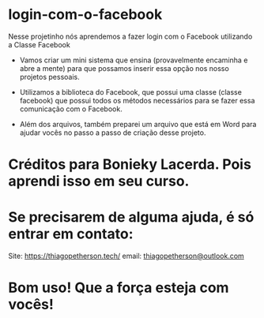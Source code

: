 # login-com-o-facebook
Nesse projetinho nós aprendemos a fazer login com o Facebook utilizando a Classe Facebook

- Vamos criar um mini sistema que ensina (provavelmente encaminha e abre a mente) para que possamos inserir essa opção nos nosso projetos pessoais. 

- Utilizamos a biblioteca do Facebook, que possui uma classe (classe facebook) que possui todos os métodos necessários para se fazer essa comunicação com o Facebook. 

- Além dos arquivos, também preparei um arquivo que está em Word para ajudar vocês no passo a passo de criação desse projeto. 

# Créditos para Bonieky Lacerda. Pois aprendi isso em seu curso.

# Se precisarem de alguma ajuda, é só entrar em contato: 
Site: https://thiagopetherson.tech/
email: thiagopetherson@outlook.com

# Bom uso! Que a força esteja com vocês! 

